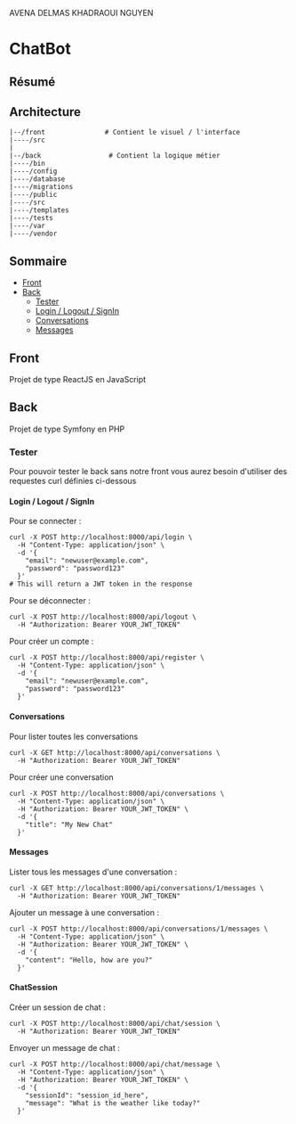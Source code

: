 AVENA DELMAS KHADRAOUI NGUYEN
# ChatBot
## Résumé
## Architecture
```
|--/front               # Contient le visuel / l'interface
|----/src
|
|--/back                 # Contient la logique métier
|----/bin
|----/config
|----/database
|----/migrations
|----/public
|----/src
|----/templates
|----/tests
|----/var
|----/vendor
```
## Sommaire
 - [Front](#front)
 - [Back](#back)
    - [Tester](#front)
    - [Login / Logout / SignIn](#login--logout--signin)
    - [Conversations](#conversations)
    - [Messages](#messages)
## Front
Projet de type ReactJS en JavaScript
## Back
Projet de type Symfony en PHP
### Tester
Pour pouvoir tester le back sans notre front vous aurez besoin d'utiliser des requestes curl définies ci-dessous
#### Login / Logout / SignIn
Pour se connecter :
```shell
curl -X POST http://localhost:8000/api/login \
  -H "Content-Type: application/json" \
  -d '{
    "email": "newuser@example.com",
    "password": "password123"
  }'
# This will return a JWT token in the response
```
Pour se déconnecter :
```shell
curl -X POST http://localhost:8000/api/logout \
  -H "Authorization: Bearer YOUR_JWT_TOKEN"
```
Pour créer un compte :
```shell
curl -X POST http://localhost:8000/api/register \
  -H "Content-Type: application/json" \
  -d '{
    "email": "newuser@example.com",
    "password": "password123"
  }'
```
#### Conversations
Pour lister toutes les conversations
```shell
curl -X GET http://localhost:8000/api/conversations \
  -H "Authorization: Bearer YOUR_JWT_TOKEN"
```
Pour créer une conversation
```shell
curl -X POST http://localhost:8000/api/conversations \
  -H "Content-Type: application/json" \
  -H "Authorization: Bearer YOUR_JWT_TOKEN" \
  -d '{
    "title": "My New Chat"
  }'
```
#### Messages
Lister tous les messages d'une conversation :
```shell
curl -X GET http://localhost:8000/api/conversations/1/messages \
  -H "Authorization: Bearer YOUR_JWT_TOKEN"
```
Ajouter un message à une conversation :
```shell
curl -X POST http://localhost:8000/api/conversations/1/messages \
  -H "Content-Type: application/json" \
  -H "Authorization: Bearer YOUR_JWT_TOKEN" \
  -d '{
    "content": "Hello, how are you?"
  }'
```
#### ChatSession
Créer un session de chat :
```shell
curl -X POST http://localhost:8000/api/chat/session \
  -H "Authorization: Bearer YOUR_JWT_TOKEN"
```
Envoyer un message de chat :
```shell
curl -X POST http://localhost:8000/api/chat/message \
  -H "Content-Type: application/json" \
  -H "Authorization: Bearer YOUR_JWT_TOKEN" \
  -d '{
    "sessionId": "session_id_here",
    "message": "What is the weather like today?"
  }'
```